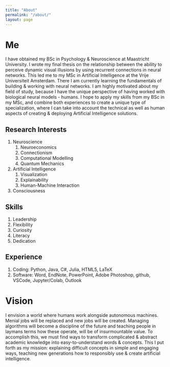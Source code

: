 ```yaml
---
title: "About"
permalink: "/about/"
layout: page
---
```


# Me 

I have obtained my BSc in Psychology & Neuroscience at Maastricht University. I wrote my final thesis on the relationship between the ability to perceive dynamic visual illusions by using recurrent connections in neural networks. This led me to my MSc in Artificial Intelligence at the Vrije Universiteit Amsterdam. There I am currently learning the fundamentals of building & working with neural networks. I am highly motivated about my field of study, because I have the unique perspective of having worked with biological neural models - humans. I hope to apply my skills from my BSc in my MSc, and combine both experiences to create a unique type of specialization, where I can take into account the technical as well as human aspects of creating & deploying Artificial Intelligence solutions.

## Research Interests

1. Neuroscience
   1. Neuroeconomics
   2. Connectionism
   3. Computational Modelling
   4. Quantum Mechanics
2. Artificial Intelligence
   1. Visualization
   2. Explainability
   3. Human-Machine Interaction
3. Consciousness

## Skills

1. Leadership
2. Flexibility
3. Curiosity
4. Literacy
5. Dedication

## Experience

1. Coding: Python, Java, C#, Julia, HTML5, LaTeX
2. Software: Word, EndNote, PowerPoint, Adobe Photoshop, github, VSCode, Jupyter/Colab, Outlook


# Vision

I envision a world where humans work alongside autonomous machines. Menial jobs will be replaced and new jobs will be created. Managing algorithms will become a discipline of the future and teaching people in laymans terms how these operate, will be of insurmountable value. To accomplish this, we must find ways to transform complicated & abstract academic knowledge into easy-to-understand words & concepts. This I put forth as my mission: explaining difficult concepts in simple and engaging ways, teaching new generations how to responsibly use & create artificial intelligence. 
